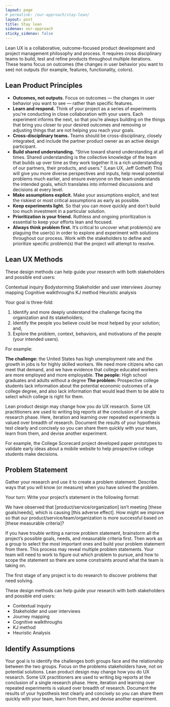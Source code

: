 ```yaml
---
layout: page
# permalink: /our-approach/stay-lean/
layout: post
title: Stay lean
sidenav: our-approach
sticky_sidenav: false
---
```


Lean UX is a collaborative, outcome-focused product development and project management philosophy and process. It requires cross disciplinary teams to build, test and refine products throughout multiple iterations.  These teams focus on outcomes (the changes in user behavior you want to see) not outputs (for example, features, functionality, colors).  

## Lean Product Principles

- **Outcomes, not outputs.** Focus on outcomes — the changes in user behavior you want to see — rather than specific features.
- **Learn and respond.** Think of your project as a series of experiments you're conducting in close collaboration with your users. Each experiment informs the next, so that you’re always building on the things that bring you closer to your desired outcomes and removing or adjusting things that are not helping you reach your goals.
- **Cross-disciplinary teams.** Teams should be cross-disciplinary, closely integrated, and include the partner product owner as an active design participant.
- **Build shared understanding.** “Strive toward shared understanding at all times. Shared understanding is the collective knowledge of the team that builds up over time as they work together It is a rich understanding of our partners, their products, and users.” (Lean UX, Jeff Gothelf) This will give you more diverse perspectives and inputs, help reveal potential problems much earlier, and ensure everyone on the team understands the intended goals, which translates into informed discussions and decisions at every level.
- **Make assumptions explicit.** Make your assumptions explicit, and test the riskiest or most critical assumptions as early as possible.
- **Keep experiments light.** So that you can move quickly and don't build too much investment in a particular solution.
- **Prioritization is your friend.** Ruthless and ongoing prioritization is essential to keep your efforts lean and focused.
- **Always think problem first.** It’s critical to uncover what problem(s) are plaguing the user(s) in order to explore and experiment with solutions throughout our process. Work with the stakeholders to define and prioritize specific  problem(s) that the project will attempt to resolve. 


## Lean UX Methods

These design methods can help guide your research with both stakeholders and possible end users:

Contextual inquiry
Bodystorming
Stakeholder and user interviews
Journey mapping
Cognitive walkthroughs
KJ method
Heuristic analysis

Your goal is three-fold:

1. Identify and more deeply understand the challenge facing the organization and its stakeholders;
1. Identify the people you believe could be most helped by your solution; and,
1. Explore the problem, context, behaviors, and motivations of the people (your intended users).

For example:

**The challenge:** the United States has high unemployment rate and the growth in jobs is for highly skilled workers. We need more citizens who can meet that demand, and we have evidence that college educated workers are more employed and more employable.
**The people:** High school graduates and adults without a degree
**The problem:** Prospective college students lack information about the potential economic outcomes of a college degree, and also lack information that would lead them to be able to select which college is right for them.

Lean product design may change how you do UX research. Some UX practitioners are used to writing big reports at the conclusion of a single research phase. Here, iteration and learning over repeated experiments is valued over breadth of research. Document the results of your hypothesis test clearly and concisely so you can share them quickly with your team, learn from them, and devise another experiment.

For example, the College Scorecard project developed paper prototypes to validate early ideas about a mobile website to help prospective college students make decisions.


## Problem Statement

Gather your research and use it to create a problem statement. Describe ways that you will know (or measure) when you have solved the problem.

Your turn: Write your project’s statement in the following format:

We have observed that [product/service/organization] isn’t meeting [these goals/needs], which is causing [this adverse effect]. How might we improve so that our product/service/team/organization is more successful based on [these measurable criteria]?

If you have trouble writing a narrow problem statement, brainstorm all the project’s possible goals, needs, and measurable criteria first. Then work as a group to select the most important ones and build your problem statement from there. This process may reveal multiple problem statements. Your team will need to work to figure out which problem to pursue, and how to scope the statement so there are some constraints around what the team is taking on.

The first stage of any project is to do research to discover problems that need solving.

These design methods can help guide your research with both stakeholders and possible end users:

- Contextual inquiry
- Stakeholder and user interviews
- Journey mapping
- Cognitive walkthroughs
- KJ method
- Heuristic Analysis


## Identify Assumptions
Your goal is to identify the challenges both groups face and the relationship between the two groups. Focus on the problems stakeholders have, not on potential solutions.
Lean product design may change how you do UX research. Some UX practitioners are used to writing big reports at the conclusion of a single research phase. Here, iteration and learning over repeated experiments is valued over breadth of research. Document the results of your hypothesis test clearly and concisely so you can share them quickly with your team, learn from them, and devise another experiment.
